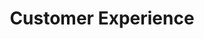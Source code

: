 ---
templateKey: digital-transformation
index: 2
title: Customer Experience
subTitle: 

image: /img/your-next/customer-experience.png

description: We understand that the needs of our customers are continuously evolving. Cutting edge competition and Digital Transformation will empower our customers with constant innovation. In the experience economy, the way our end users consume products or services is changing constantly, as the world around them shifts its business model. Our CX capabilities are designed to deliver great customer experiences for your products and services across your digital ecosystem. With personalization becoming the key driver for CX, our Digital transformation solutions help you consistently deliver personalized experiences at scale across all channels using technology. This technology  can access data from multiple sources and analyze it to recommend new personalization methods through connected intelligence. We see connected data as the future of CX and believe that good customer experiences are an evolution of connected data & intelligence.
---